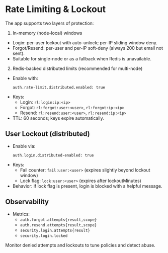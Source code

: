 # Rate Limiting & Lockout

The app supports two layers of protection:

1) In-memory (node-local) windows
- Login: per-user lockout with auto-unlock; per-IP sliding window deny.
- Forgot/Resend: per-user and per-IP soft-deny (always 200 but email not sent).
- Suitable for single-node or as a fallback when Redis is unavailable.

2) Redis-backed distributed limits (recommended for multi-node)
- Enable with:
  ```
  auth.rate-limit.distributed.enabled: true
  ```
- Keys:
  - Login: `rl:login:ip:<ip>`
  - Forgot: `rl:forgot:user:<user>`, `rl:forgot:ip:<ip>`
  - Resend: `rl:resend:user:<user>`, `rl:resend:ip:<ip>`
- TTL: 60 seconds; keys expire automatically.

## User Lockout (distributed)

- Enable via:
  ```
  auth.login.distributed-enabled: true
  ```
- Keys:
  - Fail counter: `fail:user:<user>` (expires slightly beyond lockout window)
  - Lock flag: `lock:user:<user>` (expires after lockoutMinutes)
- Behavior: if lock flag is present, login is blocked with a helpful message.

## Observability

- Metrics:
  - `auth.forgot.attempts{result,scope}`
  - `auth.resend.attempts{result,scope}`
  - `security.login.attempts{result}`
  - `security.login.locked`

Monitor denied attempts and lockouts to tune policies and detect abuse.
